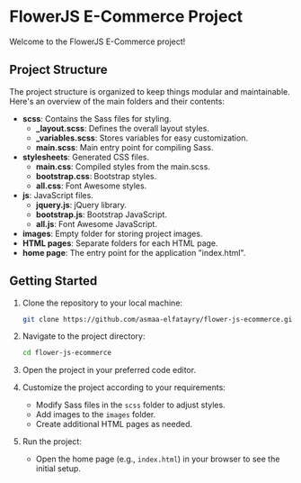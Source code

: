 # FlowerJS E-Commerce Project

Welcome to the FlowerJS E-Commerce project!

## Project Structure

The project structure is organized to keep things modular and maintainable. Here's an overview of the main folders and their contents:

- **scss**: Contains the Sass files for styling.
  - **\_layout.scss**: Defines the overall layout styles.
  - **\_variables.scss**: Stores variables for easy customization.
  - **main.scss**: Main entry point for compiling Sass.
- **stylesheets**: Generated CSS files.
  - **main.css**: Compiled styles from the main.scss.
  - **bootstrap.css**: Bootstrap styles.
  - **all.css**: Font Awesome styles.
- **js**: JavaScript files.
  - **jquery.js**: jQuery library.
  - **bootstrap.js**: Bootstrap JavaScript.
  - **all.js**: Font Awesome JavaScript.
- **images**: Empty folder for storing project images.
- **HTML pages**: Separate folders for each HTML page.
- **home page**: The entry point for the application "index.html".

## Getting Started

1. Clone the repository to your local machine:

   ```bash
   git clone https://github.com/asmaa-elfatayry/flower-js-ecommerce.git
   ```

2. Navigate to the project directory:

   ```bash
   cd flower-js-ecommerce
   ```

3. Open the project in your preferred code editor.

4. Customize the project according to your requirements:

   - Modify Sass files in the `scss` folder to adjust styles.
   - Add images to the `images` folder.
   - Create additional HTML pages as needed.

5. Run the project:

   - Open the home page (e.g., `index.html`) in your browser to see the initial setup.
